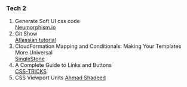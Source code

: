 ### Tech 2  
1. Generate Soft UI css code  
[Neumorphism.io](Neumorphism.io)  
2. Git Show  
[Atlassian tutorial][gitshow]
3. CloudFormation Mapping and Conditionals: Making Your Templates More Universal  
[SingleStone][cldf]
4. A Complete Guide to Links and Buttons  
[CSS-TRICKS][lnkbtn]
5. CSS Viewport Units
[Ahmad Shadeed][cssvp]






[gitshow]:https://www.atlassian.com/git/tutorials/git-show
[cldf]:https://www.singlestoneconsulting.com/blog/cloudformation-mapping-and-conditionals-making-your-templates-more-universal/
[lnkbtn]:https://css-tricks.com/a-complete-guide-to-links-and-buttons/
[cssvp]:https://ishadeed.com/article/viewport-units/
